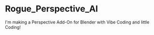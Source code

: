 # Rogue_Perspective_AI
I'm making a Perspective Add-On for Blender with Vibe Coding and little Coding!
